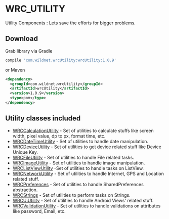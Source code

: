 # WRC_UTILITY
Utility Components : Lets save the efforts for bigger problems.

## Download
Grab library via Gradle
```groovy
compile 'com.wildnet.wrcUtility:wrcUtility:1.0.9'
```
or Maven
```xml
<dependency>
  <groupId>com.wildnet.wrcUtility</groupId>
  <artifactId>wrcUtility</artifactId>
  <version>1.0.9</version>
  <type>pom</type>
</dependency>
```

## Utility classes included

- [WRCCalculationUtility](Download) - Set of utilities to calculate stuffs like screen width, pixel value, dp to px, format time, etc.
- [WRCDateTimeUtility](Download) - Set of utilities to handle date manipulation.
- [WRCDeviceUtility](Download) - Set of utilities to get device related stuff like Device Unique Key.
- [WRCFileUtility](Download) - Set of utilities to handle File related tasks.
- [WRCImageUtility](Download) - Set of utilities to handle image manipulation.
- [WRCListViewUtility](Download) -Set of utilities to handle tasks on ListView.
- [WRCNetworkUtility](Download) - Set of utilities to handle Internet, GPS and Location related stuff.
- [WRCPreferences](Download) - Set of utilities to handle SharedPreferences abstraction.
- [WRCStrings](Download) - Set of utilities to perform tasks on Strings.
- [WRCUiUtility](Download) - Set of utilities to handle Android Views' related stuff.
- [WRCValidationUtility](Download) - Set of utilities to handle validations on attributes like password, Email, etc.

